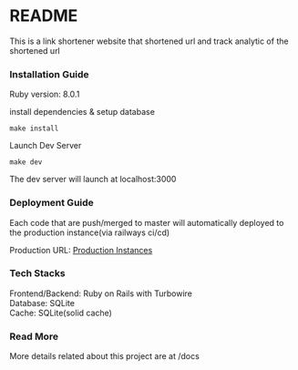 # README

This is a link shortener website that shortened url and track analytic of the shortened url

### Installation Guide
Ruby version: 8.0.1

install dependencies & setup database
```
make install
```
Launch Dev Server
```
make dev
```
The dev server will launch at localhost:3000

### Deployment Guide
Each code that are push/merged to master will automatically deployed to the production instance(via railways ci/cd)

Production URL:  [Production Instances](https://linkshrinker-production.up.railway.app/)

### Tech Stacks
Frontend/Backend: Ruby on Rails with Turbowire  
Database: SQLite   
Cache: SQLite(solid cache)  

### Read More
More details related about this project are at /docs